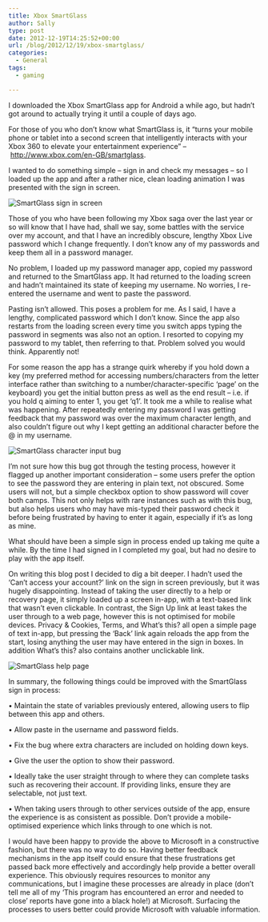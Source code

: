 ```yaml
---
title: Xbox SmartGlass
author: Sally
type: post
date: 2012-12-19T14:25:52+00:00
url: /blog/2012/12/19/xbox-smartglass/
categories:
  - General
tags:
  - gaming

---
```

I downloaded the Xbox SmartGlass app for Android a while ago, but hadn&#8217;t got around to actually trying it until a couple of days ago.

For those of you who don&#8217;t know what SmartGlass is, it &#8220;turns your mobile phone or tablet into a second screen that intelligently interacts with your Xbox 360 to elevate your entertainment experience&#8221; &#8211; <a href="http://www.xbox.com/en-GB/smartglass" target="_blank">http://www.xbox.com/en-GB/smartglass</a>.

I wanted to do something simple &#8211; sign in and check my messages &#8211; so I loaded up the app and after a rather nice, clean loading animation I was presented with the sign in screen.

![SmartGlass sign in screen][1]

Those of you who have been following my Xbox saga over the last year or so will know that I have had, shall we say, some battles with the service over my account, and that I have an incredibly obscure, lengthy Xbox Live password which I change frequently. I don&#8217;t know any of my passwords and keep them all in a password manager.

No problem, I loaded up my password manager app, copied my password and returned to the SmartGlass app. It had returned to the loading screen and hadn&#8217;t maintained its state of keeping my username. No worries, I re-entered the username and went to paste the password.

Pasting isn&#8217;t allowed. This poses a problem for me. As I said, I have a lengthy, complicated password which I don&#8217;t know. Since the app also restarts from the loading screen every time you switch apps typing the password in segments was also not an option. I resorted to copying my password to my tablet, then referring to that. Problem solved you would think. Apparently not!

For some reason the app has a strange quirk whereby if you hold down a key (my preferred method for accessing numbers/characters from the letter interface rather than switching to a number/character-specific &#8216;page&#8217; on the keyboard) you get the initial button press as well as the end result &#8211; i.e. if you hold q aiming to enter 1, you get &#8216;q1&#8217;. It took me a while to realise what was happening. After repeatedly entering my password I was getting feedback that my password was over the maximum character length, and also couldn&#8217;t figure out why I kept getting an additional character before the @ in my username.

![SmartGlass character input bug][2]

I&#8217;m not sure how this bug got through the testing process, however it flagged up another important consideration &#8211; some users prefer the option to see the password they are entering in plain text, not obscured. Some users will not, but a simple checkbox option to show password will cover both camps. This not only helps with rare instances such as with this bug, but also helps users who may have mis-typed their password check it before being frustrated by having to enter it again, especially if it&#8217;s as long as mine.

What should have been a simple sign in process ended up taking me quite a while. By the time I had signed in I completed my goal, but had no desire to play with the app itself.

On writing this blog post I decided to dig a bit deeper. I hadn&#8217;t used the &#8216;Can&#8217;t access your account?&#8217; link on the sign in screen previously, but it was hugely disappointing. Instead of taking the user directly to a help or recovery page, it simply loaded up a screen in-app, with a text-based link that wasn&#8217;t even clickable. In contrast, the Sign Up link at least takes the user through to a web page, however this is not optimised for mobile devices. Privacy & Cookies, Terms, and What&#8217;s this? all open a simple page of text in-app, but pressing the &#8216;Back&#8217; link again reloads the app from the start, losing anything the user may have entered in the sign in boxes. In addition What&#8217;s this? also contains another unclickable link.

![SmartGlass help page][3]

In summary, the following things could be improved with the SmartGlass sign in process:

• Maintain the state of variables previously entered, allowing users to flip between this app and others.
  
• Allow paste in the username and password fields.
  
• Fix the bug where extra characters are included on holding down keys.
  
• Give the user the option to show their password.
  
• Ideally take the user straight through to where they can complete tasks such as recovering their account. If providing links, ensure they are selectable, not just text.
  
• When taking users through to other services outside of the app, ensure the experience is as consistent as possible. Don&#8217;t provide a mobile-optimised experience which links through to one which is not.

I would have been happy to provide the above to Microsoft in a constructive fashion, but there was no way to do so. Having better feedback mechanisms in the app itself could ensure that these frustrations get passed back more effectively and accordingly help provide a better overall experience. This obviously requires resources to monitor any communications, but I imagine these processes are already in place (don&#8217;t tell me all of my &#8216;This program has encountered an error and needed to close&#8217; reports have gone into a black hole!) at Microsoft. Surfacing the processes to users better could provide Microsoft with valuable information.

 [1]: /img/content/blog/migrated/smartglass1.jpg
 [2]: /img/content/blog/migrated/smartglass2.jpg
 [3]: /img/content/blog/migrated/smartglass3.jpg